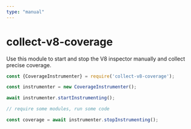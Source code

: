 ```yaml
---
type: "manual"
---
```


# collect-v8-coverage

Use this module to start and stop the V8 inspector manually and collect precise coverage.

```js
const {CoverageInstrumenter} = require('collect-v8-coverage');

const instrumenter = new CoverageInstrumenter();

await instrumenter.startInstrumenting();

// require some modules, run some code

const coverage = await instrumenter.stopInstrumenting();
```
